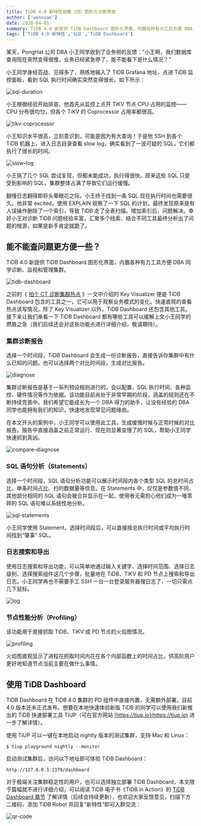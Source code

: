 ```yaml
---
title: TiDB 4.0 新特性前瞻（四）图形化诊断界面
author: ['wenxuan']
date: 2020-04-01
summary: TiDB 4.0 新提供 TiDB Dashboard 图形化界面，内置各种有力工具方便 DBA 同学诊断、监视和管理集群。
tags: ['TiDB 4.0 新特性','社区','TiDB Dashboard']
---
```

某天，PongHat 公司 DBA 小王同学收到了业务侧的反馈：”小王啊，我们数据库查询现在突然变得很慢，业务已经紧急停了，能不能看下是什么情况？“

小王同学身经百战、见得多了，熟练地输入了 TiDB Grafana 地址，点进 TiDB 监控面板，看到 SQL 执行时间确实突然变得很长，如下所示：

![sql-duration](media/tidb-4.0-tidb-dashboard/1-sql-duration.png)

小王根据经验开始排查。他首先从监控上点开 TiKV 节点 CPU 占用的监控——CPU 分布很均匀，但各个 TiKV 的 Coprocessor 占用率都很高。

![tikv-coprocessor](media/tidb-4.0-tidb-dashboard/2-tikv-coprocessor.png)

小王知识水平很高，立刻意识到，可能是因为有大查询！于是他 SSH 到各个 TiDB 机器上，进入日志目录查看 slow log，确实看到了一波可疑的 SQL，它们都执行了很长的时间。

![slow-log](media/tidb-4.0-tidb-dashboard/3-slow-log.png)

小王挑了几个 SQL 尝试复现，但都未能成功，执行得很快。原来这些 SQL 只是受到影响的 SQL，集群整体占满了导致它们运行缓慢。

翻慢日志翻得即将头晕眼花之际，小王终于找到一条 SQL 现在执行时间也需要很久。他非常 excited，使用 EXPLAIN 观察了一下 SQL 的计划，最终发现原来是有人误操作删除了一个索引，导致 TiDB 走了全表扫描。增加索引后，问题解决。幸好小王对诊断 TiDB 问题经验丰富，汇聚多个线索、结合不同工具最终分析出了问题的根源，如果是新手肯定就跪了。

## 能不能查问题更方便一些？

TiDB 4.0 新提供 TiDB Dashboard 图形化界面，内置各种有力工具方便 DBA 同学诊断、监视和管理集群。

![tidb-dashboard](media/tidb-4.0-tidb-dashboard/4-tidb-dashboard.gif)

之前的《 [拍个 CT 诊断集群热点](https://pingcap.com/blog-cn/tidb-4.0-key-visualizer/) 》一文中介绍的 Key Visualizer 便是 TiDB Dashboard 包含的工具之一，它可以用于观察业务模式的变化、快速直观的查看热点读写情况。除了 Key Visualizer 以外，TiDB Dashboard 还包含其他工具。接下来让我们来看一下 TiDB Dashboard 都有哪些工具可以缓解上文小王同学的燃眉之急（我们后续还会对这些功能点进行详细介绍，敬请期待）。

### 集群诊断报告

选择一个时间段，TiDB Dashboard 会生成一份诊断报告，直接告诉你集群中有什么已知的问题。也可以选择两个对比时间段，生成对比报告。

![diagnose](media/tidb-4.0-tidb-dashboard/5-tidb-dashboard-diagnose.gif)

集群诊断报告是基于一系列预设规则进行的，会以配置、SQL 执行时间、各种监控、硬件情况等作为依据。该功能目前尚处于非常早期的阶段，涵盖的规则还在不断持续完善中。我们希望它能成长为一个 DBA 得力的助手，让没有经验的 DBA 同学也能拥有我们的知识，快速地发现常见问题缘由。

在本文开头的案例中，小王同学可以使用此工具，生成缓慢时候与正常时候的对比报告。报告中直接涵盖之前正常运行、现在则显著变慢了的 SQL，帮助小王同学快速抓到真凶。

![compare-diagnose](media/tidb-4.0-tidb-dashboard/6-compare-diagnose.png)

### SQL 语句分析（Statements）

选择一个时间段，SQL 语句分析功能可以展示时间段内各个类型 SQL 的总时间占比、单条时间占比、扫的数据量等信息。在 Statements 中，仅仅是参数值不同、其他部分相同的 SQL 语句会被合并显示在一起，使用者无需担心他们成为一堆零碎的 SQL 语句难以系统性地分析。

![sql-statements](media/tidb-4.0-tidb-dashboard/7-sql-statements.gif)

小王同学使用 Statement，选择时间段后，可以直接按总执行时间或平均执行时间找到“肇事” SQL。

### 日志搜索和导出

使用日志搜索和导出功能，可以简单地通过输入关键字、选择时间范围、选择日志级别、选择搜索组件这几个步骤，批量地在 TiDB、TiKV 和 PD 节点上搜索和导出日志。小王同学再也不需要手工 SSH 一台一台登录服务器搜日志了，一切只需点几下鼠标。

![log](media/tidb-4.0-tidb-dashboard/8-log-output.gif)

### 节点性能分析（Profiling）

该功能用于直接抓取 TiDB、TiKV 或 PD 节点的火焰图情况。

![profiling](media/tidb-4.0-tidb-dashboard/9-profiling.png)

火焰图直观显示了进程在抓取时间内花在各个内部函数上的时间占比，供高阶用户更好地知道节点当前主要在做什么事情。

## 使用 TiDB Dashboard

TiDB Dashboard 在 TiDB 4.0 集群的 PD 组件中直接内置，无需额外部署。目前 4.0 版本还未正式发布，想要在本地快速体验新版 TiDB 的同学可以使用我们新推出的 TiDB 快速部署工具 TiUP（可在官方网站 [https://tiup.io](https://tiup.io) 进一步了解详情）。

使用 TiUP 可以一键在本地启动 nightly 版本的测试集群，支持 Mac 和 Linux：

```
$ tiup playground nightly --monitor
```

启动测试集群后，访问以下地址即可体验 TiDB Dashboard：

```
http://127.0.0.1:2379/dashboard
```

对于极端关注集群稳定性的用户，也可以选择独立部署 TiDB Dashboard，本文限于篇幅就不进行详细介绍，可以阅读 TiDB 电子书《TiDB in Action》的 [TiDB Dashboard 章节](https://book.tidb.io/session3/chapter2/key-vis.html) 了解详情（后续会持续更新），也欢迎大家反馈意见，扫描下方二维码，添加 TiDB Robot 并回复“新特性”即可入群交流：

![qr-code](media/tidb-4.0-tidb-dashboard/10-tidb-robot-qr-code.jpg)

